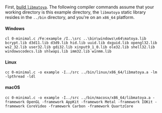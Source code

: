 First, [build `libmatoya`](https://github.com/matoya/libmatoya/wiki/Building). The following compiler commands assume that your working directory is this example directory, the `libmatoya` static library resides in the `../bin` directory, and you're on an `x86_64` platform.

#### Windows

`cl 0-minimal.c /Fe:example /I..\src ..\bin\windows\x64\matoya.lib bcrypt.lib d3d11.lib d3d9.lib hid.lib uuid.lib dxguid.lib opengl32.lib ws2_32.lib user32.lib gdi32.lib xinput9_1_0.lib ole32.lib shell32.lib windowscodecs.lib shlwapi.lib imm32.lib winmm.lib`

#### Linux

`cc 0-minimal.c -o example -I../src ../bin/linux/x86_64/libmatoya.a -lm -lpthread -ldl`

#### macOS

`cc 0-minimal.c -o example -I../src ../bin/macosx/x86_64/libmatoya.a -framework OpenGL -framework AppKit -framework Metal -framework IOKit -framework CoreVideo -framework Carbon -framework QuartzCore`
